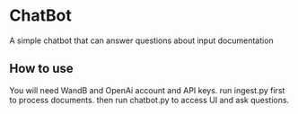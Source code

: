 # ChatBot
A simple chatbot that can answer questions about input documentation

## How to use
You will need WandB and OpenAi account and API keys.
run ingest.py first to process documents.
then run chatbot.py to access UI and ask questions.